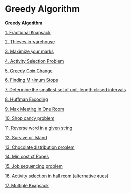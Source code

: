 # **Greedy Algorithm**

**[Greedy Algorithm](GreedyAlgorithm.cpp)**

[1. Fractional Knapsack](1_FractionalKnapsack.cpp)

[2. Thieves in warehouse](2_ThiefInWarehouse.cpp)

[3. Maximize your marks]()

[4. Activity Selection Problem](4_Activity_Selection.cpp)

[5. Greedy Coin Change](5_Greedy_Coin_Change.cpp)

[6. Finding Minimum Stops]()

[7. Determine the smallest set of unit-length closed intervals]()

[8. Huffman Encoding]()

[9. Max Meeting in One Room]()

[10. Shop candy problem]()

[11. Reverse word in a given string]()

[12. Survive on Island]()

[13. Chocolate distribution problem]()

[14. Min cost of Ropes]()

[15. Job sequencing problem]()

[16. Activity selection in hall room (alternative ques)](16_Activity_Selection_in_hall_room.cpp)

[17. Multiple Knapsack](17_Multiple_Knapsack.cpp)
